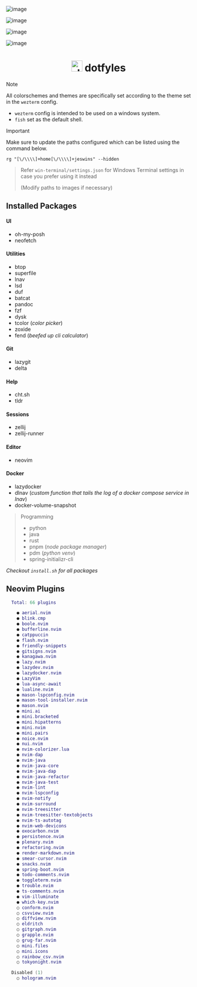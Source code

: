 ![image](https://github.com/user-attachments/assets/4dfbe7c8-d8d0-49e2-ab18-86ec9fe3e7c0)

![image](https://github.com/user-attachments/assets/3a34e958-1d7c-4160-baca-1e2cf74550db)

![image](https://github.com/user-attachments/assets/2f6e32dc-1f7d-4987-bcff-33c6d987f3f4)

![image](https://github.com/user-attachments/assets/b2a45eaa-30e3-491e-951c-44c913b08bb9)

<div align="center">

# <img src="https://github.com/user-attachments/assets/93df6e6d-31d1-486c-8dcb-557169d54139" alt="docker-svgrepo-com" style="width: 30px; height: 30px;"> dotfyles

</div>

> [!Note]
>
> All colorschemes and themes are specifically set according to the theme set in the `wezterm` config.
>
> - `wezterm` config is intended to be used on a windows system.
> - `fish` set as the default shell.

> [!Important]
>
> Make sure to update the paths configured which can be listed using the command below.
>
> ```fish
> rg "[\/\\\\]+home[\/\\\\]+jeswins" --hidden
> ```

> Refer `win-terminal/settings.json` for Windows Terminal settings in case you prefer using it instead
>
> (Modify paths to images if necessary)

## Installed Packages

#### UI

- oh-my-posh
- neofetch

#### Utilities

- btop
- superfile
- lnav
- lsd
- duf
- batcat
- pandoc
- fzf
- dysk
- tcolor (_color picker_)
- zoxide
- fend (_beefed up cli calculator_)

#### Git

- lazygit
- delta

#### Help

- cht.sh
- tldr

#### Sessions

- zellij
- zellij-runner

#### Editor

- neovim

#### Docker

- lazydocker
- dlnav (_custom function that tails the log of a docker compose service in lnav_)
- docker-volume-snapshot

> Programming
>
> - python
> - java
> - rust
> - pnpm (_node package manager_)
> - pdm (_python venv_)
> - spring-initializr-cli

_Checkout `install.sh` for all packages_

## Neovim Plugins

```lua
  Total: 66 plugins

    ● aerial.nvim
    ● blink.cmp
    ● boole.nvim
    ● bufferline.nvim
    ● catppuccin
    ● flash.nvim
    ● friendly-snippets
    ● gitsigns.nvim
    ● kanagawa.nvim
    ● lazy.nvim
    ● lazydev.nvim
    ● lazydocker.nvim
    ● LazyVim
    ● lua-async-await
    ● lualine.nvim
    ● mason-lspconfig.nvim
    ● mason-tool-installer.nvim
    ● mason.nvim
    ● mini.ai
    ● mini.bracketed
    ● mini.hipatterns
    ● mini.nvim
    ● mini.pairs
    ● noice.nvim
    ● nui.nvim
    ● nvim-colorizer.lua
    ● nvim-dap
    ● nvim-java
    ● nvim-java-core
    ● nvim-java-dap
    ● nvim-java-refactor
    ● nvim-java-test
    ● nvim-lint
    ● nvim-lspconfig
    ● nvim-notify
    ● nvim-surround
    ● nvim-treesitter
    ● nvim-treesitter-textobjects
    ● nvim-ts-autotag
    ● nvim-web-devicons
    ● oxocarbon.nvim
    ● persistence.nvim
    ● plenary.nvim
    ● refactoring.nvim
    ● render-markdown.nvim
    ● smear-cursor.nvim
    ● snacks.nvim
    ● spring-boot.nvim
    ● todo-comments.nvim
    ● toggleterm.nvim
    ● trouble.nvim
    ● ts-comments.nvim
    ● vim-illuminate
    ● which-key.nvim
    ○ conform.nvim
    ○ csvview.nvim
    ○ diffview.nvim
    ○ eldritch
    ○ gitgraph.nvim
    ○ grapple.nvim
    ○ grug-far.nvim
    ○ mini.files
    ○ mini.icons
    ○ rainbow_csv.nvim
    ○ tokyonight.nvim

  Disabled (1)
    ○ hologram.nvim
```
